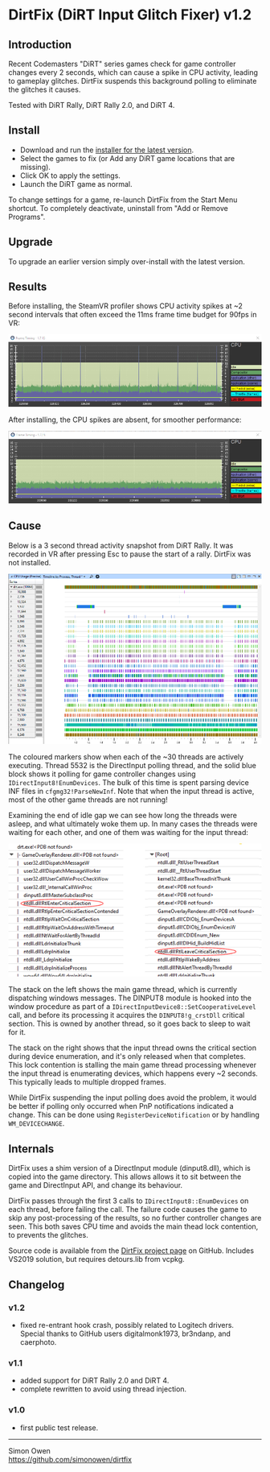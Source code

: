 # DirtFix (DiRT Input Glitch Fixer) v1.2

## Introduction

Recent Codemasters "DiRT" series games check for game controller changes every
2 seconds, which can cause a spike in CPU activity, leading to gameplay glitches.
DirtFix suspends this background polling to eliminate the glitches it causes.

Tested with DiRT Rally, DiRT Rally 2.0, and DiRT 4.

## Install

- Download and run the [installer for the latest version](https://github.com/simonowen/dirtfix/releases/latest).
- Select the games to fix (or Add any DiRT game locations that are missing).
- Click OK to apply the settings.
- Launch the DiRT game as normal.

To change settings for a game, re-launch DirtFix from the Start Menu shortcut.
To completely deactivate, uninstall from "Add or Remove Programs".

## Upgrade

To upgrade an earlier version simply over-install with the latest version.

## Results

Before installing, the SteamVR profiler shows CPU activity spikes at ~2 second
intervals that often exceed the 11ms frame time budget for 90fps in VR:

![Performance Before Installing](images/before.png)

After installing, the CPU spikes are absent, for smoother performance:

![Performance After Installing](images/after.png)

## Cause

Below is a 3 second thread activity snapshot from DiRT Rally. It was recorded in
VR after pressing Esc to pause the start of a rally. DirtFix was not installed.

![DiRT Rally Thread Activity](images/thread_activity.png)

The coloured markers show when each of the ~30 threads are actively executing.
Thread 5532 is the DirectInput polling thread, and the solid blue block shows
it polling for game controller changes using `IDirectInput8!EnumDevices`. The
bulk of this time is spent parsing device INF files in `cfgmg32!ParseNewInf`.
Note that when the input thread is active, most of the other game threads are
not running!

Examining the end of idle gap we can see how long the threads were asleep, and
what ultimately woke them up. In many cases the threads were waiting for each
other, and one of them was waiting for the input thread:

![Thread Wait Stacks](images/thread_wait.png)

The stack on the left shows the main game thread, which is currently dispatching
windows messages. The DINPUT8 module is hooked into the window procedure as part
of a `IDirectInputDevice8::SetCooperativeLevel` call, and before its processing
it acquires the `DINPUT8!g_crstDll` critical section. This is owned by another
thread, so it goes back to sleep to wait for it.

The stack on the right shows that the input thread owns the critical section
during device enumeration, and it's only released when that completes. This lock
contention is stalling the main game thread processing whenever the input thread
is enumerating devices, which happens every ~2 seconds. This typically leads to
multiple dropped frames.

While DirtFix suspending the input polling does avoid the problem, it would be
better if polling only occurred when PnP notifications indicated a change. This
can be done using `RegisterDeviceNotification` or by handling `WM_DEVICECHANGE`.

## Internals

DirtFix uses a shim version of a DirectInput module (dinput8.dll), which is
copied into the game directory. This allows allows it to sit between the game
and DirectInput API, and change its behaviour.

DirtFix passes through the first 3 calls to `IDirectInput8::EnumDevices` on each
thread, before failing the call. The failure code causes the game to skip any
post-processing of the results, so no further controller changes are seen. This
both saves CPU time and avoids the main thead lock contention, to prevents the
glitches.

Source code is available from the [DirtFix project page](https://github.com/simonowen/dirtfix) on GitHub.
Includes VS2019 solution, but requires detours.lib from vcpkg.

## Changelog

### v1.2
- fixed re-entrant hook crash, possibly related to Logitech drivers.  
  Special thanks to GitHub users digitalmonk1973, br3ndanp, and caerphoto.

### v1.1
- added support for DiRT Rally 2.0 and DiRT 4.
- complete rewritten to avoid using thread injection.

### v1.0
- first public test release.

---

Simon Owen  
https://github.com/simonowen/dirtfix
